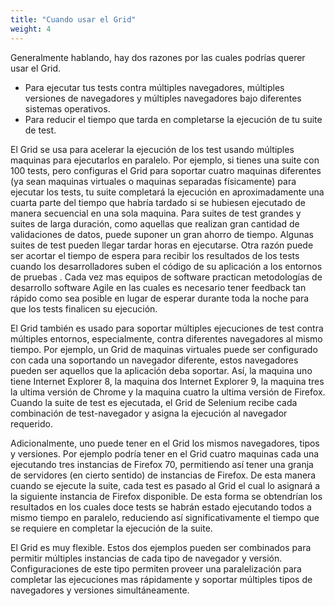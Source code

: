 ```yaml
---
title: "Cuando usar el Grid"
weight: 4
---
```


Generalmente hablando, hay dos razones por las cuales podrías querer usar el Grid.


* Para ejecutar tus tests contra múltiples navegadores, múltiples versiones de
navegadores y múltiples navegadores bajo diferentes sistemas operativos.
* Para reducir el tiempo que tarda en completarse la ejecución de tu suite de test.

El Grid se usa para acelerar la ejecución de los test usando múltiples maquinas
para ejecutarlos en paralelo. Por ejemplo, si tienes una suite con 100 
tests, pero configuras el Grid para soportar cuatro maquinas diferentes (ya sean 
maquinas virtuales o maquinas separadas físicamente) para ejecutar los tests, tu
suite completará la ejecución en aproximadamente una cuarta parte del tiempo que
habría tardado si se hubiesen ejecutado de manera secuencial en una sola maquina.
Para suites de test grandes y suites de larga duración, como aquellas que realizan
gran cantidad de validaciones de datos, puede suponer un gran ahorro de tiempo.
Algunas suites de test pueden llegar tardar horas en ejecutarse. Otra razón puede
ser acortar el tiempo de espera para recibir los resultados de los tests cuando los 
desarrolladores suben el código de su aplicación a los entornos de pruebas . Cada 
vez mas equipos de software practican metodologías de desarrollo software Agile
 en las cuales es necesario tener feedback tan rápido como sea posible en lugar 
de esperar durante toda la noche para que los tests finalicen su ejecución.

El Grid también es usado para soportar múltiples ejecuciones de test contra
múltiples entornos, especialmente, contra diferentes navegadores al mismo tiempo.
Por ejemplo, un Grid de maquinas virtuales puede ser configurado con cada una
soportando un navegador diferente, estos navegadores pueden ser aquellos que
la aplicación deba soportar. Así, la maquina uno tiene Internet Explorer 8, la 
maquina dos Internet Explorer 9, la maquina tres la ultima versión de Chrome
y la maquina cuatro la ultima versión de Firefox. Cuando la suite de test es
ejecutada, el Grid de Selenium recibe cada combinación de test-navegador y 
asigna la ejecución al navegador requerido.

Adicionalmente, uno puede tener en el Grid los mismos navegadores, tipos y 
versiones. Por ejemplo podría tener en el Grid cuatro maquinas cada una ejecutando
tres instancias de Firefox 70, permitiendo así tener una granja de servidores 
(en cierto sentido) de instancias de Firefox. De esta manera cuando se ejecute 
la suite, cada test es pasado al Grid el cual lo asignará a la siguiente instancia
de Firefox disponible. De esta forma se obtendrían los resultados en los cuales 
doce tests se habrán estado ejecutando todos a mismo tiempo en paralelo, 
reduciendo así significativamente el tiempo que se requiere en completar la 
ejecución de la suite.

El Grid es muy flexible. Estos dos ejemplos pueden ser combinados para permitir
múltiples instancias de cada tipo de navegador y versión. Configuraciones de este
tipo permiten proveer una paralelización para completar las ejecuciones mas
rápidamente y soportar múltiples tipos de navegadores y versiones simultáneamente.
